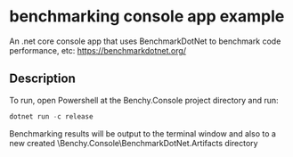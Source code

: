 # benchmarking console app example
An .net core console app that uses BenchmarkDotNet to benchmark code performance, etc: https://benchmarkdotnet.org/

## Description
To run, open Powershell at the Benchy.Console project directory and run:

```powershell
dotnet run -c release
```

Benchmarking results will be output to the terminal window and also to a new created \Benchy.Console\BenchmarkDotNet.Artifacts directory
